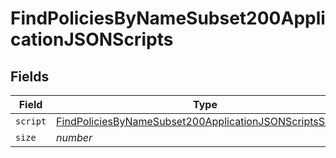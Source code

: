 # FindPoliciesByNameSubset200ApplicationJSONScripts


## Fields

| Field                                                                                                                                           | Type                                                                                                                                            | Required                                                                                                                                        | Description                                                                                                                                     | Example                                                                                                                                         |
| ----------------------------------------------------------------------------------------------------------------------------------------------- | ----------------------------------------------------------------------------------------------------------------------------------------------- | ----------------------------------------------------------------------------------------------------------------------------------------------- | ----------------------------------------------------------------------------------------------------------------------------------------------- | ----------------------------------------------------------------------------------------------------------------------------------------------- |
| `script`                                                                                                                                        | [FindPoliciesByNameSubset200ApplicationJSONScriptsScript](../../models/operations/findpoliciesbynamesubset200applicationjsonscriptsscript.md)[] | :heavy_minus_sign:                                                                                                                              | N/A                                                                                                                                             |                                                                                                                                                 |
| `size`                                                                                                                                          | *number*                                                                                                                                        | :heavy_minus_sign:                                                                                                                              | N/A                                                                                                                                             | 1                                                                                                                                               |